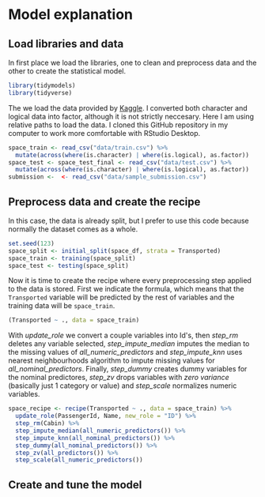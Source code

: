 # Model explanation

## Load libraries and data
In first place we load the libraries, one to clean and preprocess data and the other to create the statistical model.
```R
library(tidymodels)
library(tidyverse)
```

The we load the data provided by [Kaggle](https://www.kaggle.com/competitions/spaceship-titanic/data). I converted both character and logical data into factor, although it is not strictly neccesary. Here I am using relative paths to load the data. I cloned this GitHub repository in my computer to work more comfortable with RStudio Desktop.
```R
space_train <- read_csv("data/train.csv") %>% 
  mutate(across(where(is.character) | where(is.logical), as.factor))
space_test <- space_test_final <- read_csv("data/test.csv") %>% 
  mutate(across(where(is.character) | where(is.logical), as.factor))
submission <-  <- read_csv("data/sample_submission.csv")
```


## Preprocess data and create the recipe
In this case, the data is already split, but I prefer to use this code because normally the dataset comes as a whole.
```R
set.seed(123)
space_split <- initial_split(space_df, strata = Transported)
space_train <- training(space_split)
space_test <- testing(space_split)
```

Now it is time to create the recipe where every preprocessing step applied to the data is stored. First we indicate the formula, which means that the `Transported` variable will be predicted by the rest of variables and the training data will be `space_train`.
```R
(Transported ~ ., data = space_train)
```

With *update_role* we convert a couple variables into Id's, then *step_rm* deletes any variable selected, *step_impute_median* imputes the median to the missing values of *all_numeric_predictors* and *step_impute_knn* uses nearest neighbourhoods algorithm to impute missing values for *all_nominal_predictors*. Finally, *step_dummy* creates dummy variables for the nominal predictores, *step_zv* drops variables with *zero variance* (basically just 1 category or value) and *step_scale* normalizes numeric variables.
```R
space_recipe <- recipe(Transported ~ ., data = space_train) %>% 
  update_role(PassengerId, Name, new_role = "ID") %>% 
  step_rm(Cabin) %>% 
  step_impute_median(all_numeric_predictors()) %>% 
  step_impute_knn(all_nominal_predictors()) %>% 
  step_dummy(all_nominal_predictors()) %>% 
  step_zv(all_predictors()) %>% 
  step_scale(all_numeric_predictors())
```

## Create and tune the model
